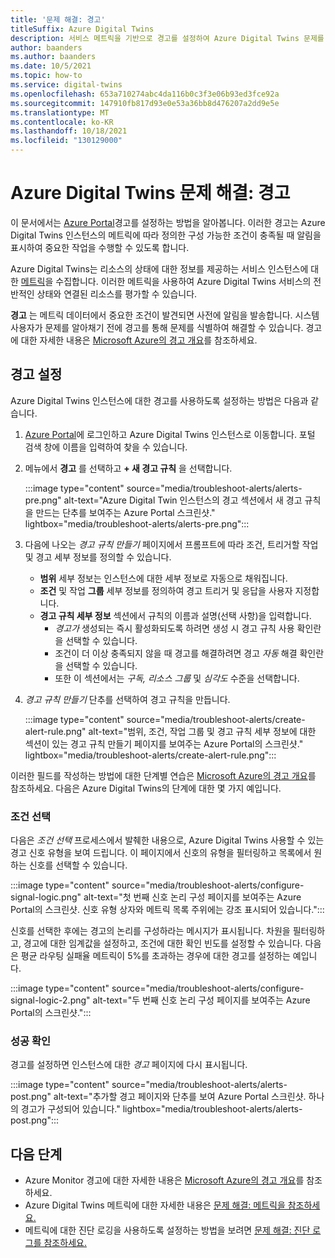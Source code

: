 ```yaml
---
title: '문제 해결: 경고'
titleSuffix: Azure Digital Twins
description: 서비스 메트릭을 기반으로 경고를 설정하여 Azure Digital Twins 문제를 해결하는 방법을 알아봅니다.
author: baanders
ms.author: baanders
ms.date: 10/5/2021
ms.topic: how-to
ms.service: digital-twins
ms.openlocfilehash: 653a710274abc4da116b0c3f3e06b93ed3fce92a
ms.sourcegitcommit: 147910fb817d93e0e53a36bb8d476207a2dd9e5e
ms.translationtype: MT
ms.contentlocale: ko-KR
ms.lasthandoff: 10/18/2021
ms.locfileid: "130129000"
---
```

# <a name="troubleshooting-azure-digital-twins-alerts"></a>Azure Digital Twins 문제 해결: 경고

이 문서에서는 [Azure Portal](https://portal.azure.com)경고를 설정하는 방법을 알아봅니다. 이러한 경고는 Azure Digital Twins 인스턴스의 메트릭에 따라 정의한 구성 가능한 조건이 충족될 때 알림을 표시하여 중요한 작업을 수행할 수 있도록 합니다.

Azure Digital Twins는 리소스의 상태에 대한 정보를 제공하는 서비스 인스턴스에 대한 [메트릭](troubleshoot-metrics.md)을 수집합니다. 이러한 메트릭을 사용하여 Azure Digital Twins 서비스의 전반적인 상태와 연결된 리소스를 평가할 수 있습니다.

**경고** 는 메트릭 데이터에서 중요한 조건이 발견되면 사전에 알림을 발송합니다. 시스템 사용자가 문제를 알아채기 전에 경고를 통해 문제를 식별하여 해결할 수 있습니다. 경고에 대한 자세한 내용은 [Microsoft Azure의 경고 개요](../azure-monitor/alerts/alerts-overview.md)를 참조하세요.

## <a name="turn-on-alerts"></a>경고 설정

Azure Digital Twins 인스턴스에 대한 경고를 사용하도록 설정하는 방법은 다음과 같습니다.

1. [Azure Portal](https://portal.azure.com)에 로그인하고 Azure Digital Twins 인스턴스로 이동합니다. 포털 검색 창에 이름을 입력하여 찾을 수 있습니다. 

2. 메뉴에서 **경고** 를 선택하고 **+ 새 경고 규칙** 을 선택합니다.

   :::image type="content" source="media/troubleshoot-alerts/alerts-pre.png" alt-text="Azure Digital Twin 인스턴스의 경고 섹션에서 새 경고 규칙을 만드는 단추를 보여주는 Azure Portal 스크린샷." lightbox="media/troubleshoot-alerts/alerts-pre.png":::

3. 다음에 나오는 *경고 규칙 만들기* 페이지에서 프롬프트에 따라 조건, 트리거할 작업 및 경고 세부 정보를 정의할 수 있습니다.     
    * **범위** 세부 정보는 인스턴스에 대한 세부 정보로 자동으로 채워집니다.
    * **조건** 및 작업 **그룹** 세부 정보를 정의하여 경고 트리거 및 응답을 사용자 지정합니다.
    * **경고 규칙 세부 정보** 섹션에서 규칙의 이름과 설명(선택 사항)을 입력합니다. 
        - _경고가_ 생성되는 즉시 활성화되도록 하려면 생성 시 경고 규칙 사용 확인란을 선택할 수 있습니다.
        - 조건이 더 이상 충족되지 않을 때 경고를 해결하려면 경고 _자동_ 해결 확인란을 선택할 수 있습니다.
        - 또한 이 섹션에서는 _구독,_ _리소스 그룹_ 및 _심각도_ 수준을 선택합니다.

4. _경고 규칙 만들기_ 단추를 선택하여 경고 규칙을 만듭니다.

   :::image type="content" source="media/troubleshoot-alerts/create-alert-rule.png" alt-text="범위, 조건, 작업 그룹 및 경고 규칙 세부 정보에 대한 섹션이 있는 경고 규칙 만들기 페이지를 보여주는 Azure Portal의 스크린샷." lightbox="media/troubleshoot-alerts/create-alert-rule.png":::

이러한 필드를 작성하는 방법에 대한 단계별 연습은 [Microsoft Azure의 경고 개요](../azure-monitor/alerts/alerts-overview.md)를 참조하세요. 다음은 Azure Digital Twins의 단계에 대한 몇 가지 예입니다.

### <a name="select-conditions"></a>조건 선택

다음은 *조건 선택* 프로세스에서 발췌한 내용으로, Azure Digital Twins 사용할 수 있는 경고 신호 유형을 보여 드립니다. 이 페이지에서 신호의 유형을 필터링하고 목록에서 원하는 신호를 선택할 수 있습니다.

:::image type="content" source="media/troubleshoot-alerts/configure-signal-logic.png" alt-text="첫 번째 신호 논리 구성 페이지를 보여주는 Azure Portal의 스크린샷. 신호 유형 상자와 메트릭 목록 주위에는 강조 표시되어 있습니다.":::

신호를 선택한 후에는 경고의 논리를 구성하라는 메시지가 표시됩니다. 차원을 필터링하고, 경고에 대한 임계값을 설정하고, 조건에 대한 확인 빈도를 설정할 수 있습니다. 다음은 평균 라우팅 실패율 메트릭이 5%를 초과하는 경우에 대한 경고를 설정하는 예입니다.

:::image type="content" source="media/troubleshoot-alerts/configure-signal-logic-2.png" alt-text="두 번째 신호 논리 구성 페이지를 보여주는 Azure Portal의 스크린샷.":::

### <a name="verify-success"></a>성공 확인

경고를 설정하면 인스턴스에 대한 *경고* 페이지에 다시 표시됩니다.
 
:::image type="content" source="media/troubleshoot-alerts/alerts-post.png" alt-text="추가할 경고 페이지와 단추를 보여 Azure Portal 스크린샷. 하나의 경고가 구성되어 있습니다." lightbox="media/troubleshoot-alerts/alerts-post.png":::

## <a name="next-steps"></a>다음 단계

* Azure Monitor 경고에 대한 자세한 내용은 [Microsoft Azure의 경고 개요](../azure-monitor/alerts/alerts-overview.md)를 참조하세요.
* Azure Digital Twins 메트릭에 대한 자세한 내용은 [문제 해결: 메트릭을 참조하세요.](troubleshoot-metrics.md)
* 메트릭에 대한 진단 로깅을 사용하도록 설정하는 방법을 보려면 [문제 해결: 진단 로그를 참조하세요.](troubleshoot-diagnostics.md)
